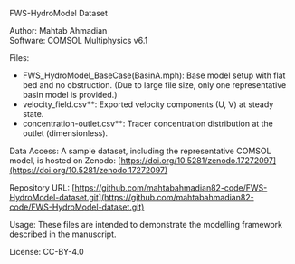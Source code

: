 FWS-HydroModel Dataset

Author: Mahtab Ahmadian  
Software: COMSOL Multiphysics v6.1  

Files:
- FWS_HydroModel_BaseCase(BasinA.mph): Base model setup with flat bed and no obstruction. (Due to large file size, only one representative basin model is provided.)
- velocity_field.csv**: Exported velocity components (U, V) at steady state.
- concentration-outlet.csv**: Tracer concentration distribution at the outlet (dimensionless).

Data Access:
A sample dataset, including the representative COMSOL model, is hosted on Zenodo: 
[https://doi.org/10.5281/zenodo.17272097](https://doi.org/10.5281/zenodo.17272097)

Repository URL:
[https://github.com/mahtabahmadian82-code/FWS-HydroModel-dataset.git](https://github.com/mahtabahmadian82-code/FWS-HydroModel-dataset.git)

Usage:
These files are intended to demonstrate the modelling framework described in the manuscript.

 License: CC-BY-4.0

